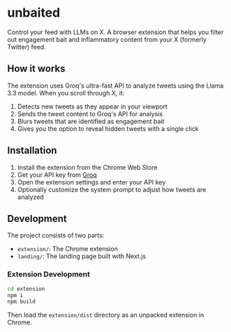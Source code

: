 # unbaited

Control your feed with LLMs on X. A browser extension that helps you filter out engagement bait and inflammatory content from your X (formerly Twitter) feed.

## How it works

The extension uses Groq's ultra-fast API to analyze tweets using the Llama 3.3 model. When you scroll through X, it:

1. Detects new tweets as they appear in your viewport
2. Sends the tweet content to Groq's API for analysis
3. Blurs tweets that are identified as engagement bait
4. Gives you the option to reveal hidden tweets with a single click

## Installation

1. Install the extension from the Chrome Web Store
2. Get your API key from [Groq](https://console.groq.com)
3. Open the extension settings and enter your API key
4. Optionally customize the system prompt to adjust how tweets are analyzed

## Development

The project consists of two parts:
- `extension/`: The Chrome extension
- `landing/`: The landing page built with Next.js

### Extension Development

```bash
cd extension
npm i
npm build
```

Then load the `extension/dist` directory as an unpacked extension in Chrome.

